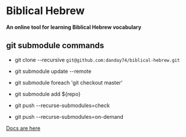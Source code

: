 # Biblical Hebrew

**An online tool for learning Biblical Hebrew vocabulary**

## git submodule commands

* git clone --recursive ```git@github.com:danday74/biblical-hebrew.git```
* git submodule update --remote
* git submodule foreach 'git checkout master'
* git submodule add ${repo}

* git push --recurse-submodules=check
* git push --recurse-submodules=on-demand

[Docs are here](https://git-scm.com/book/en/v2/Git-Tools-Submodules)
